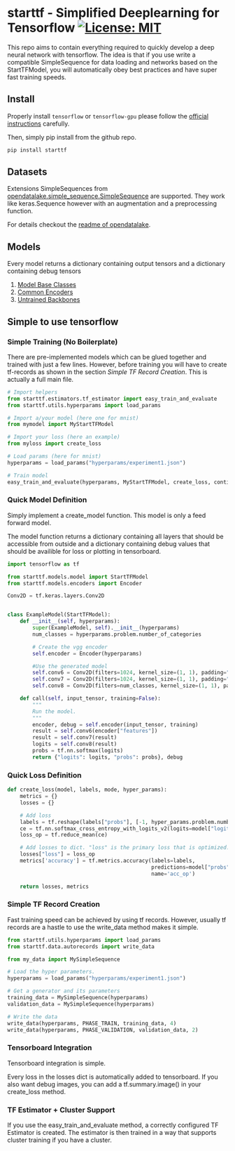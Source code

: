 # starttf - Simplified Deeplearning for Tensorflow [![License: MIT](https://img.shields.io/badge/License-MIT-yellow.svg)](LICENSE)

This repo aims to contain everything required to quickly develop a deep neural network with tensorflow.
The idea is that if you use write a compatible SimpleSequence for data loading and networks based on the StartTFModel, you will automatically obey best practices and have super fast training speeds.

## Install

Properly install `tensorflow` or `tensorflow-gpu` please follow the [official instructions](https://www.tensorflow.org/install/) carefully.

Then, simply pip install from the github repo.

```bash
pip install starttf
```

## Datasets

Extensions SimpleSequences from [opendatalake.simple_sequence.SimpleSequence](https://github.com/penguinmenac3/opendatalake/blob/master/opendatalake/simple_sequence.py) are supported.
They work like keras.Sequence however with an augmentation and a preprocessing function.

For details checkout the [readme of opendatalake](https://github.com/penguinmenac3/opendatalake/blob/master/README.md).

## Models

Every model returns a dictionary containing output tensors and a dictionary containing debug tensors

1. [Model Base Classes](starttf/models/models.py)
2. [Common Encoders](starttf/models/encoders.py)
3. [Untrained Backbones](starttf/models/backbones)

## Simple to use tensorflow

### Simple Training (No Boilerplate)

There are pre-implemented models which can be glued together and trained with just a few lines.
However, before training you will have to create tf-records as shown in the section *Simple TF Record Creation*.
This is actually a full main file.

```python
# Import helpers
from starttf.estimators.tf_estimator import easy_train_and_evaluate
from starttf.utils.hyperparams import load_params

# Import a/your model (here one for mnist)
from mymodel import MyStartTFModel

# Import your loss (here an example)
from myloss import create_loss

# Load params (here for mnist)
hyperparams = load_params("hyperparams/experiment1.json")

# Train model
easy_train_and_evaluate(hyperparams, MyStartTFModel, create_loss, continue_training=False)
```

### Quick Model Definition

Simply implement a create_model function.
This model is only a feed forward model.

The model function returns a dictionary containing all layers that should be accessible from outside and a dictionary containing debug values that should be availible for loss or plotting in tensorboard.

```python
import tensorflow as tf

from starttf.models.model import StartTFModel
from starttf.models.encoders import Encoder

Conv2D = tf.keras.layers.Conv2D


class ExampleModel(StartTFModel):
    def __init__(self, hyperparams):
        super(ExampleModel, self).__init__(hyperparams)
        num_classes = hyperparams.problem.number_of_categories

        # Create the vgg encoder
        self.encoder = Encoder(hyperparams)

        #Use the generated model 
        self.conv6 = Conv2D(filters=1024, kernel_size=(1, 1), padding="same", activation="relu")
        self.conv7 = Conv2D(filters=1024, kernel_size=(1, 1), padding="same", activation="relu")
        self.conv8 = Conv2D(filters=num_classes, kernel_size=(1, 1), padding="same", activation=None, name="probs")

    def call(self, input_tensor, training=False):
        """
        Run the model.
        """
        encoder, debug = self.encoder(input_tensor, training)
        result = self.conv6(encoder["features"])
        result = self.conv7(result)
        logits = self.conv8(result)
        probs = tf.nn.softmax(logits)
        return {"logits": logits, "probs": probs}, debug
```

### Quick Loss Definition

```python
def create_loss(model, labels, mode, hyper_params):
    metrics = {}
    losses = {}

    # Add loss
    labels = tf.reshape(labels["probs"], [-1, hyper_params.problem.number_of_categories])
    ce = tf.nn.softmax_cross_entropy_with_logits_v2(logits=model["logits"], labels=labels)
    loss_op = tf.reduce_mean(ce)

    # Add losses to dict. "loss" is the primary loss that is optimized.
    losses["loss"] = loss_op
    metrics['accuracy'] = tf.metrics.accuracy(labels=labels,
                                              predictions=model["probs"],
                                              name='acc_op')

    return losses, metrics
```

### Simple TF Record Creation

Fast training speed can be achieved by using tf records.
However, usually tf records are a hastle to use the write_data method makes it simple.

```python
from starttf.utils.hyperparams import load_params
from starttf.data.autorecords import write_data

from my_data import MySimpleSequence

# Load the hyper parameters.
hyperparams = load_params("hyperparams/experiment1.json")

# Get a generator and its parameters
training_data = MySimpleSequence(hyperparams)
validation_data = MySimpleSequence(hyperparams)

# Write the data
write_data(hyperparams, PHASE_TRAIN, training_data, 4)
write_data(hyperparams, PHASE_VALIDATION, validation_data, 2)
```

### Tensorboard Integration

Tensorboard integration is simple.

Every loss in the losses dict is automatically added to tensorboard.
If you also want debug images, you can add a tf.summary.image() in your create_loss method.

### TF Estimator + Cluster Support

If you use the easy_train_and_evaluate method, a correctly configured TF Estimator is created.
The estimator is then trained in a way that supports cluster training if you have a cluster.
